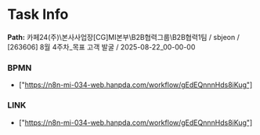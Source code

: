 # Task Info

**Path:** 카페24(주)\본사사업장\[CG]MI본부\B2B협력그룹\B2B협력1팀 / sbjeon / [263606] 8월 4주차_목표 고객 발굴 / 2025-08-22_00-00-00

### BPMN
- ["https://n8n-mi-034-web.hanpda.com/workflow/gEdEQnnnHds8iKug"]

### LINK
- ["https://n8n-mi-034-web.hanpda.com/workflow/gEdEQnnnHds8iKug"]

